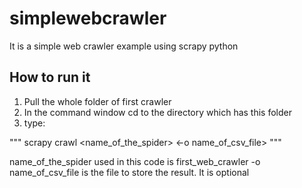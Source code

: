 # simplewebcrawler
It is a simple web crawler example using scrapy python

## How to run it
1. Pull the whole folder of first crawler
2. In the command window cd to the directory which has this folder
3. type:

  """
  scrapy crawl <name_of_the_spider> <-o name_of_csv_file>
  """
  
  name_of_the_spider used in this code is first_web_crawler
  -o name_of_csv_file is the file to store the result. It is optional
  
  
